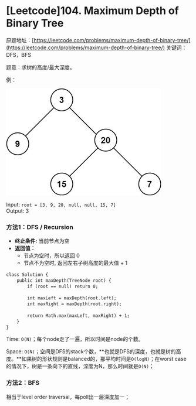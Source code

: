 # \[Leetcode]104. Maximum Depth of Binary Tree

原题地址：[https://leetcode.com/problems/maximum-depth-of-binary-tree/](https://leetcode.com/problems/maximum-depth-of-binary-tree/) 关键词：DFS，BFS

题意：求树的高度/最大深度。

例：

![](../../.gitbook/assets/tmp-tree.jpg)

Input: `root = [3, 9, 20, null, null, 15, 7]`\
Output: 3



### 方法1：DFS / Recursion

* **终止条件:** 当前节点为空
* **返回值：**
  * 节点为空时，所以返回 0
  * 节点不为空时, 返回左右子树高度的最大值 + 1

```
class Solution {
    public int maxDepth(TreeNode root) {
        if (root == null) return 0;
        
        int maxLeft = maxDepth(root.left);
        int maxRight = maxDepth(root.right);
        
        return Math.max(maxLeft, maxRight) + 1;
    }
}
```

Time: `O(N)`；每个node走了一遍，所以时间是node的个数。

Space: `O(N)`；空间是DFS的stack个数，**也就是DFS的深度，也就是树的高度。**如果树的形状规则是balanced的，那平均时间是`O(logN)`；在worst case的情况下，树是一条向下的直线，深度为N，那么时间就是`O(N)`；



### 方法2：BFS

相当于level order traversal，每poll出一层深度加一；






